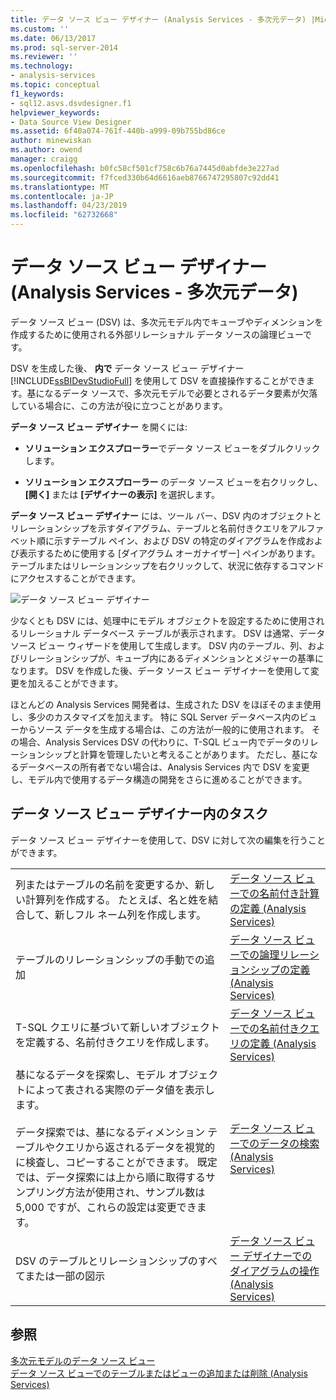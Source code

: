 ```yaml
---
title: データ ソース ビュー デザイナー (Analysis Services - 多次元データ) |Microsoft Docs
ms.custom: ''
ms.date: 06/13/2017
ms.prod: sql-server-2014
ms.reviewer: ''
ms.technology:
- analysis-services
ms.topic: conceptual
f1_keywords:
- sql12.asvs.dsvdesigner.f1
helpviewer_keywords:
- Data Source View Designer
ms.assetid: 6f40a074-761f-440b-a999-09b755bd86ce
author: minewiskan
ms.author: owend
manager: craigg
ms.openlocfilehash: b0fc58cf501cf758c6b76a7445d0abfde3e227ad
ms.sourcegitcommit: f7fced330b64d6616aeb8766747295807c92dd41
ms.translationtype: MT
ms.contentlocale: ja-JP
ms.lasthandoff: 04/23/2019
ms.locfileid: "62732668"
---
```

# <a name="data-source-view-designer-analysis-services---multidimensional-data"></a>データ ソース ビュー デザイナー (Analysis Services - 多次元データ)
  データ ソース ビュー (DSV) は、多次元モデル内でキューブやディメンションを作成するために使用される外部リレーショナル データ ソースの論理ビューです。  
  
 DSV を生成した後、 **内で** データ ソース ビュー デザイナー [!INCLUDE[ssBIDevStudioFull](../includes/ssbidevstudiofull-md.md)] を使用して DSV を直接操作することができます。基になるデータ ソースで、多次元モデルで必要とされるデータ要素が欠落している場合に、この方法が役に立つことがあります。  
  
 **データ ソース ビュー デザイナー** を開くには:  
  
-   **ソリューション エクスプローラー**でデータ ソース ビューをダブルクリックします。  
  
-   **ソリューション エクスプローラー** のデータ ソース ビューを右クリックし、 **[開く]** または **[デザイナーの表示]** を選択します。  
  
 **データ ソース ビュー デザイナー** には、ツール バー、DSV 内のオブジェクトとリレーションシップを示すダイアグラム、テーブルと名前付きクエリをアルファベット順に示すテーブル ペイン、および DSV の特定のダイアグラムを作成および表示するために使用する [ダイアグラム オーガナイザー] ペインがあります。 テーブルまたはリレーションシップを右クリックして、状況に依存するコマンドにアクセスすることができます。  
  
 ![データ ソース ビュー デザイナー](media/ssas-dsvdesigner.PNG "データ ソース ビュー デザイナー")  
  
 少なくとも DSV には、処理中にモデル オブジェクトを設定するために使用されるリレーショナル データベース テーブルが表示されます。 DSV は通常、データ ソース ビュー ウィザードを使用して生成します。 DSV 内のテーブル、列、およびリレーションシップが、キューブ内にあるディメンションとメジャーの基準になります。 DSV を作成した後、データ ソース ビュー デザイナーを使用して変更を加えることができます。  
  
 ほとんどの Analysis Services 開発者は、生成された DSV をほぼそのまま使用し、多少のカスタマイズを加えます。 特に SQL Server データベース内のビューからソース データを生成する場合は、この方法が一般的に使用されます。 その場合、Analysis Services DSV の代わりに、T-SQL ビュー内でデータのリレーションシップと計算を管理したいと考えることがあります。 ただし、基になるデータベースの所有者でない場合は、Analysis Services 内で DSV を変更し、モデル内で使用するデータ構造の開発をさらに進めることができます。  
  
## <a name="tasks-in-data-source-view-designer"></a>データ ソース ビュー デザイナー内のタスク  
 データ ソース ビュー デザイナーを使用して、DSV に対して次の編集を行うことができます。  
  
|||  
|-|-|  
|列またはテーブルの名前を変更するか、新しい計算列を作成する。 たとえば、名と姓を結合して、新しフル ネーム列を作成します。|[データ ソース ビューでの名前付き計算の定義 (Analysis Services)](multidimensional-models/define-named-calculations-in-a-data-source-view-analysis-services.md)|  
|テーブルのリレーションシップの手動での追加|[データ ソース ビューでの論理リレーションシップの定義 (Analysis Services)](multidimensional-models/define-logical-relationships-in-a-data-source-view-analysis-services.md)|  
|T-SQL クエリに基づいて新しいオブジェクトを定義する、名前付きクエリを作成します。|[データ ソース ビューでの名前付きクエリの定義 (Analysis Services)](multidimensional-models/define-named-queries-in-a-data-source-view-analysis-services.md)|  
|基になるデータを探索し、モデル オブジェクトによって表される実際のデータ値を表示します。<br /><br /> データ探索では、基になるディメンション テーブルやクエリから返されるデータを視覚的に検査し、コピーすることができます。 既定では、データ探索には上から順に取得するサンプリング方法が使用され、サンプル数は 5,000 ですが、これらの設定は変更できます。|[データ ソース ビューでのデータの検索 (Analysis Services)](multidimensional-models/explore-data-in-a-data-source-view-analysis-services.md)|  
|DSV のテーブルとリレーションシップのすべてまたは一部の図示|[データ ソース ビュー デザイナーでのダイアグラムの操作 &#40;Analysis Services&#41;](multidimensional-models/work-with-diagrams-in-data-source-view-designer-analysis-services.md)|  
  
## <a name="see-also"></a>参照  
 [多次元モデルのデータ ソース ビュー](multidimensional-models/data-source-views-in-multidimensional-models.md)   
 [データ ソース ビューでのテーブルまたはビューの追加または削除 (Analysis Services)](multidimensional-models/adding-or-removing-tables-or-views-in-a-data-source-view-analysis-services.md)  
  
  
